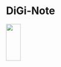 # DiGi-Note 
<img src="https://user-images.githubusercontent.com/65485065/118532638-d26e7900-b764-11eb-8218-fdb8c7bba510.jpeg" width="40" height="100">




